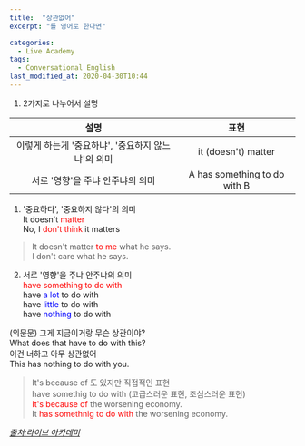 ```yaml
---
title:  "상관없어"
excerpt: "를 영어로 한다면"

categories:
  - Live Academy
tags:
  - Conversational English
last_modified_at: 2020-04-30T10:44
---
```


1. 2가지로 나누어서 설명  

|		설명				|	표현			| 
| :-------------------------------------------:	| :---------------------------:	| 
| 이렇게 하는게 '중요하냐', '중요하지 않느냐'의 의미	| it (doesn't) matter		| 
| 서로 '영향'을 주냐 안주냐의 의미	                | A has something to do with B	| 


1. '중요하다', '중요하지 않다'의 의미  
It doesn't <span style="color:red">matter</span>  
No, I <span style="color:red">don't think</span> it matters  

> It doesn't matter <span style="color:red">to me</span> what he says.  
> I don't care what he says.  


2. 서로 '영향'을 주냐 안주냐의 의미  
<span style="color:red">have something to do with</span>  
have <span style="color:blue">a lot</span> to do with  
have <span style="color:blue">little</span> to do with  
have <span style="color:blue">nothing</span> to do with  

(의문문) 그게 지금이거랑 무슨 상관이야?  
What does that have to do with this?  
이건 너하고 아무 상관없어  
This has nothing to do with you.  

> It's because of 도 있지만 직접적인 표현   
> have somethig to do with (고급스러운 표현, 조심스러운 표현)  
> <span style="color:red">It's because of</span> the worsening economy.   
> It <span style="color:red">has somethnig to do with</span> the worsening economy.  

    
*[출처:라이브 아카데미](https://youtu.be/Bg8Blc-OLd8)*